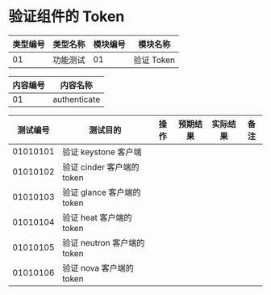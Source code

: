 # 验证组件的 Token

|类型编号|类型名称|模块编号|模块名称|
|--------|--------|--------|--------|
|01|功能测试|01|验证 Token|

|内容编号|内容名称|
|--------|--------|
|01|authenticate|


|测试编号|测试目的|操作|预期结果|实际结果|备注|
|--------|--------|----|--------|--------|----|
|01010101|验证 keystone 客户端|||||
|01010102|验证 cinder 客户端的 token|||||
|01010103|验证 glance 客户端的 token|||||
|01010104|验证 heat 客户端的 token|||||
|01010105|验证 neutron 客户端的 token|||||
|01010106|验证 nova 客户端的 token|||||

